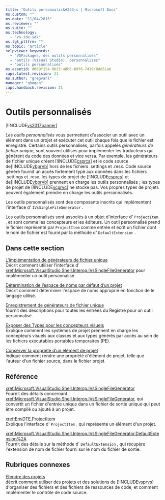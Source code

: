 ```yaml
---
title: "Outils personnalis&#233;s | Microsoft Docs"
ms.custom: ""
ms.date: "11/04/2016"
ms.reviewer: ""
ms.suite: ""
ms.technology: 
  - "vs-ide-sdk"
ms.tgt_pltfrm: ""
ms.topic: "article"
helpviewer_keywords: 
  - "VSPackages, des outils personnalisés"
  - "outils (Visual Studio), personnalisés"
  - "outils personnalisés"
ms.assetid: d669f154-9b23-48b6-b9f6-7419c8dd61a6
caps.latest.revision: 21
ms.author: "gregvanl"
manager: "ghogen"
caps.handback.revision: 21
---
```

# Outils personnalis&#233;s
[!INCLUDE[vs2017banner](../../code-quality/includes/vs2017banner.md)]

*Les outils personnalisés* vous permettent d'associer un outil avec un élément dans un projet et exécuter cet outil chaque fois que le fichier est enregistré.  Certains outils personnalisés, parfois appelés *générateurs de fichier unique*, sont souvent utilisés pour implémenter les traducteurs qui génèrent du code des données et vice versa.  Par exemple, les générateurs de fichier unique créent [!INCLUDE[csprcs](../../data-tools/includes/csprcs_md.md)] et le code source de[!INCLUDE[vbprvb](../../code-quality/includes/vbprvb_md.md)] hors de les fichiers .settings et .resx.  Code source généré fournit un accès fortement typé aux données dans les fichiers .settings et .resx.  les types de projet de [!INCLUDE[csprcs](../../data-tools/includes/csprcs_md.md)] et de[!INCLUDE[vbprvb](../../code-quality/includes/vbprvb_md.md)] prennent en charge les outils personnalisés ; les types de projet de [!INCLUDE[vcprvc](../../debugger/includes/vcprvc_md.md)] ne stocke pas.  Vos propres types de projets peuvent également prendre en charge les outils personnalisés.  
  
 Les outils personnalisés sont des composants inscrits qui implémentent l'interface d' `IVsSingleFileGenerator` .  
  
 Les outils personnalisés sont associés à un objet d'interface d' `ProjectItem` , et sont comme les concepteurs et les éditeurs.  Un outil personnalisé prend le fichier représenté par `ProjectItem` comme entrée et écrit un fichier dont le nom de fichier est fourni par la méthode d' `DefaultExtension` .  
  
## Dans cette section  
 [L'implémentation de générateurs de fichier unique](../../extensibility/internals/implementing-single-file-generators.md)  
 Décrit comment utiliser l'interface d' <xref:Microsoft.VisualStudio.Shell.Interop.IVsSingleFileGenerator> pour implémenter un outil personnalisé.  
  
 [Détermination de l’espace de noms par défaut d’un projet](../../misc/determining-the-default-namespace-of-a-project.md)  
 Décrit comment déterminer l'espace de noms approprié en fonction de le langage utilisé.  
  
 [Enregistrement de générateurs de fichier unique](../../extensibility/internals/registering-single-file-generators.md)  
 fournit des descriptions pour toutes les entrées du Registre pour un outil personnalisé.  
  
 [Exposer des Types pour les concepteurs visuels](../../extensibility/internals/exposing-types-to-visual-designers.md)  
 Explique comment les systèmes de projet prennent en charge les concepteurs visuels aux classes et aux types générés par accès au sein de les fichiers exécutables portables temporaires \(PE\).  
  
 [Conserver la propriété d'un élément de projet](../../extensibility/persisting-the-property-of-a-project-item.md)  
 Indique comment rendre une propriété d'élément de projet, telle que l'auteur d'un fichier source, dans le fichier projet.  
  
## Référence  
 <xref:Microsoft.VisualStudio.Shell.Interop.IVsSingleFileGenerator>  
 Fournit des détails concernant <xref:Microsoft.VisualStudio.Shell.Interop.IVsSingleFileGenerator>, qui convertit un fichier d'entrée unique dans un fichier de sortie unique qui peut être compilé ou ajouté à un projet.  
  
 <xref:EnvDTE.ProjectItem>  
 Explique l'interface d' `ProjectItem` , qui représente un élément d'un projet.  
  
 <xref:Microsoft.VisualStudio.Shell.Interop.IVsSingleFileGenerator.DefaultExtension%2A>  
 Fournit des détails sur la méthode d' `DefaultExtension` , qui récupère l'extension de nom de fichier fourni sur le nom du fichier de sortie.  
  
## Rubriques connexes  
 [Étendre des projets](../../extensibility/extending-projects.md)  
 décrit comment utiliser des projets et des solutions de [!INCLUDE[vsprvs](../../code-quality/includes/vsprvs_md.md)] d'organiser des fichiers et des fichiers de ressources de code, et comment implémenter le contrôle de code source.